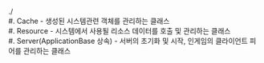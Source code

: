 ./  
#. Cache - 생성된 시스템관련 객체를 관리하는 클래스  
#. Resource - 시스템에서 사용될 리소스 데이터를 호출 및 관리하는 클래스  
#. Server(ApplicationBase 상속) - 서버의 초기화 및 시작, 인게임의 클라이언트 피어를 관리하는 클래스  
